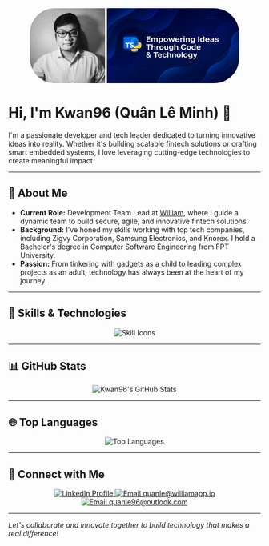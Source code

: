 <!-- Banner (replace with your own banner image if available) -->

<div align="center">
  <img src="https://github.com/kwanLeeFrmVi/kwanLeeFrmVi/blob/main/img/1567852229185.jpeg?raw=true" alt="Kwan96 Profile Image" height="150" style="border-radius:50px 0px 0px 50px;" />
  <img src="https://github.com/kwanLeeFrmVi/kwanLeeFrmVi/blob/main/img/image.png?raw=true" alt="Kwan96 Profile Image" height="150" style="border-radius:0px 50px 50px 0px;" />
 
</div>

# Hi, I'm Kwan96 (Quân Lê Minh) 👋

I'm a passionate developer and tech leader dedicated to turning innovative ideas into reality. Whether it's building scalable fintech solutions or crafting smart embedded systems, I love leveraging cutting-edge technologies to create meaningful impact.

---

## 🚀 About Me

- **Current Role:** Development Team Lead at [William](https://williamapp.io/), where I guide a dynamic team to build secure, agile, and innovative fintech solutions.
- **Background:** I've honed my skills working with top tech companies, including Zigvy Corporation, Samsung Electronics, and Knorex. I hold a Bachelor's degree in Computer Software Engineering from FPT University.
- **Passion:** From tinkering with gadgets as a child to leading complex projects as an adult, technology has always been at the heart of my journey.

---

## 🔧 Skills & Technologies

<div align="center">
  <img src="https://skillicons.dev/icons?i=html,css,docker,graphql,flask,fastapi,nodejs,react,vue,aws,mongodb,postgres,git&perline=8" alt="Skill Icons" />
</div>

---

## 📊 GitHub Stats

<div align="center">
  <!-- GitHub Readme Stats -->
  <img src="https://my-private-github-readme-stats.vercel.app/api?username=kwanLeeFrmVi&show_icons=true&theme=radical" alt="Kwan96's GitHub Stats" />
</div>

---

## 🌐 Top Languages

<div align="center">
  <!-- Chart Language Card -->
  <img src="https://my-private-github-readme-stats.vercel.app//api/top-langs/?username=kwanLeeFrmVi&layout=compact&theme=dark" alt="Top Languages" />
</div>

---

## 🤝 Connect with Me

<div align="center">
  <a href="https://www.linkedin.com/in/quanle96/">
    <img src="https://custom-icon-badges.demolab.com/badge/LinkedIn-0A66C2?logo=linkedin-white&logoColor=fff" alt="LinkedIn Profile" />
  </a>
  <a href="mailto:quanle@williamapp.io">
    <img src="https://img.shields.io/badge/Email-quanle@williamapp.io-blue?style=flat-square&logo=gmail&logoColor=white" alt="Email quanle@williamapp.io"/>
  </a>
  <a href="mailto:quanle96@outlook.com">
    <img src="https://img.shields.io/badge/Email-quanle96@outlook.com-blue?style=flat-square&logo=microsoftoutlook&logoColor=white" alt="Email quanle96@outlook.com"/>
  </a>
</div>

---

_Let's collaborate and innovate together to build technology that makes a real difference!_
